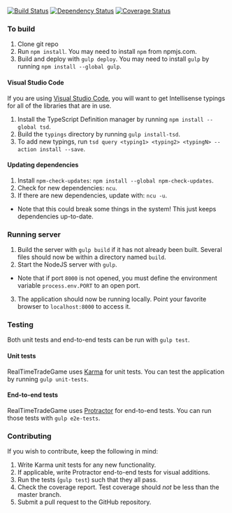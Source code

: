 [![Build Status](https://travis-ci.org/AaronBuxbaum/RealTimeTradeGame.svg)](https://travis-ci.org/AaronBuxbaum/RealTimeTradeGame)
[![Dependency Status](https://david-dm.org/AaronBuxbaum/RealTimeTradeGame.svg)](https://david-dm.org/AaronBuxbaum/RealTimeTradeGame#info=dependencies)
[![Coverage Status](https://coveralls.io/repos/AaronBuxbaum/RealTimeTradeGame/badge.svg?branch=master&service=github)](https://coveralls.io/github/AaronBuxbaum/RealTimeTradeGame?branch=master)

### To build
1. Clone git repo
2. Run `npm install`. You may need to install `npm` from npmjs.com.
3. Build and deploy with `gulp deploy`. You may need to install `gulp` by running `npm install --global gulp`.

#### Visual Studio Code
If you are using [Visual Studio Code](https://code.visualstudio.com/), you will want to get Intellisense typings for all of the libraries that are in use.

1. Install the TypeScript Definition manager by running `npm install --global tsd`.
2. Build the `typings` directory by running `gulp install-tsd`.
3. To add new typings, run `tsd query <typing1> <typing2> <typingN> --action install --save`.

#### Updating dependencies
1. Install `npm-check-updates`: `npm install --global npm-check-updates`.
2. Check for new dependencies: `ncu`.
3. If there are new dependencies, update with: `ncu -u`. 
  - Note that this could break some things in the system! This just keeps dependencies up-to-date.


### Running server
1. Build the server with `gulp build` if it has not already been built. Several files should now be within a directory named `build`.
2. Start the NodeJS server with `gulp`.
  - Note that if port `8000` is not opened, you must define the environment variable `process.env.PORT` to an open port.
3. The application should now be running locally. Point your favorite browser to `localhost:8000` to access it.


### Testing
Both unit tests and end-to-end tests can be run with `gulp test`.

#### Unit tests
RealTimeTradeGame uses [Karma](http://karma-runner.github.io/) for unit tests. You can test the application by running `gulp unit-tests`.

#### End-to-end tests
RealTimeTradeGame uses [Protractor](http://angular.github.io/protractor) for end-to-end tests. You can run those tests with `gulp e2e-tests`.


### Contributing
If you wish to contribute, keep the following in mind:

1. Write Karma unit tests for any new functionality.
2. If applicable, write Protractor end-to-end tests for visual additions.
3. Run the tests (`gulp test`) such that they all pass.
4. Check the coverage report. Test coverage should _not_ be less than the master branch.
5. Submit a pull request to the GitHub repository.
